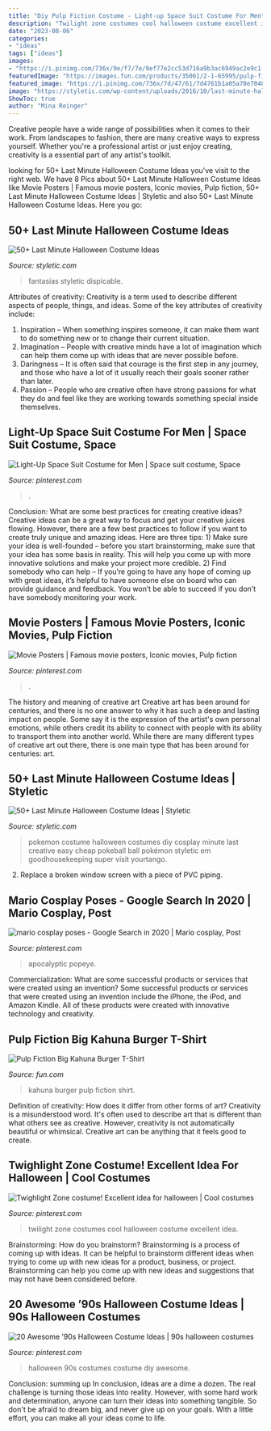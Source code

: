 ```yaml
---
title: "Diy Pulp Fiction Costume - Light-up Space Suit Costume For Men"
description: "Twilight zone costumes cool halloween costume excellent idea"
date: "2023-08-06"
categories:
- "ideas"
tags: ["ideas"]
images:
- "https://i.pinimg.com/736x/9e/f7/7e/9ef77e2cc53d716a9b3ac6949ac2e9c1.jpg"
featuredImage: "https://images.fun.com/products/35061/2-1-65995/pulp-fiction-big-kahuna-burger-mens-t-shirt2.jpg"
featured_image: "https://i.pinimg.com/736x/7d/47/61/7d4761b1a05a70e7040f002757bfe983--famous-movie-posters-cult-movies.jpg"
image: "https://styletic.com/wp-content/uploads/2016/10/last-minute-halloween-costumes/47-last-minute-halloween-costume-ideas.jpg"
ShowToc: true
author: "Mina Reinger"
---
```



Creative people have a wide range of possibilities when it comes to their work. From landscapes to fashion, there are many creative ways to express yourself. Whether you're a professional artist or just enjoy creating, creativity is a essential part of any artist's toolkit.

	

		
looking for 50+ Last Minute Halloween Costume Ideas you've visit to the right web. We have 8 Pics about 50+ Last Minute Halloween Costume Ideas like Movie Posters | Famous movie posters, Iconic movies, Pulp fiction, 50+ Last Minute Halloween Costume Ideas | Styletic and also 50+ Last Minute Halloween Costume Ideas. Here you go:
		
    
## 50+ Last Minute Halloween Costume Ideas

<img loading=lazy src="https://styletic.com/wp-content/uploads/2016/10/last-minute-halloween-costumes/23-last-minute-halloween-costume-ideas.jpg" onerror="this.onerror=null;this.src='https://tse4.mm.bing.net/th?id=OIP.O2wpvkoQpj7lBNpt6bIeqAHaJ4&amp;pid=15.1';" alt="50+ Last Minute Halloween Costume Ideas">

_Source: styletic.com_

>fantasias styletic dispicable. 

	

Attributes of creativity:
Creativity is a term used to describe different aspects of people, things, and ideas. Some of the key attributes of creativity include: 
1. Inspiration – When something inspires someone, it can make them want to do something new or to change their current situation.
2. Imagination – People with creative minds have a lot of imagination which can help them come up with ideas that are never possible before. 
3. Daringness – It is often said that courage is the first step in any journey, and those who have a lot of it usually reach their goals sooner rather than later. 
4. Passion – People who are creative often have strong passions for what they do and feel like they are working towards something special inside themselves.

    
## Light-Up Space Suit Costume For Men | Space Suit Costume, Space

<img loading=lazy src="https://i.pinimg.com/736x/0f/f3/8b/0ff38b2e60d3c38ca5ccf780ecc3df3e.jpg" onerror="this.onerror=null;this.src='https://tse3.mm.bing.net/th?id=OIP.5INbo7oJV7TuUcpRRS_cCwHaLH&amp;pid=15.1';" alt="Light-Up Space Suit Costume for Men | Space suit costume, Space">

_Source: pinterest.com_

>. 

	

Conclusion: What are some best practices for creating creative ideas?
Creative ideas can be a great way to focus and get your creative juices flowing. However, there are a few best practices to follow if you want to create truly unique and amazing ideas. Here are three tips: 1) Make sure your idea is well-founded – before you start brainstorming, make sure that your idea has some basis in reality. This will help you come up with more innovative solutions and make your project more credible. 2) Find somebody who can help – If you’re going to have any hope of coming up with great ideas, it’s helpful to have someone else on board who can provide guidance and feedback. You won’t be able to succeed if you don’t have somebody monitoring your work.

    
## Movie Posters | Famous Movie Posters, Iconic Movies, Pulp Fiction

<img loading=lazy src="https://i.pinimg.com/736x/7d/47/61/7d4761b1a05a70e7040f002757bfe983--famous-movie-posters-cult-movies.jpg" onerror="this.onerror=null;this.src='https://tse3.mm.bing.net/th?id=OIP.dm7LiovnUoR-iylbmuNq-AHaLH&amp;pid=15.1';" alt="Movie Posters | Famous movie posters, Iconic movies, Pulp fiction">

_Source: pinterest.com_

>. 

	

The history and meaning of creative art
Creative art has been around for centuries, and there is no one answer to why it has such a deep and lasting impact on people. Some say it is the expression of the artist's own personal emotions, while others credit its ability to connect with people with its ability to transport them into another world. While there are many different types of creative art out there, there is one main type that has been around for centuries: art.

    
## 50+ Last Minute Halloween Costume Ideas | Styletic

<img loading=lazy src="https://styletic.com/wp-content/uploads/2016/10/last-minute-halloween-costumes/47-last-minute-halloween-costume-ideas.jpg" onerror="this.onerror=null;this.src='https://tse4.mm.bing.net/th?id=OIP.NNyuhVmXENRG4__Xt-MJqAHaGm&amp;pid=15.1';" alt="50+ Last Minute Halloween Costume Ideas | Styletic">

_Source: styletic.com_

>pokemon costume halloween costumes diy cosplay minute last creative easy cheap pokeball ball pokémon styletic em goodhousekeeping super visit yourtango. 

	

2. Replace a broken window screen with a piece of PVC piping.

    
## Mario Cosplay Poses - Google Search In 2020 | Mario Cosplay, Post

<img loading=lazy src="https://i.pinimg.com/736x/9e/f7/7e/9ef77e2cc53d716a9b3ac6949ac2e9c1.jpg" onerror="this.onerror=null;this.src='https://tse4.mm.bing.net/th?id=OIP.TRPkGfEHuNPAy8wdJJbWwgHaLG&amp;pid=15.1';" alt="mario cosplay poses - Google Search in 2020 | Mario cosplay, Post">

_Source: pinterest.com_

>apocalyptic popeye. 

	

Commercialization: What are some successful products or services that were created using an invention?
Some successful products or services that were created using an invention include the iPhone, the iPod, and Amazon Kindle. All of these products were created with innovative technology and creativity.

    
## Pulp Fiction Big Kahuna Burger T-Shirt

<img loading=lazy src="https://images.fun.com/products/35061/2-1-65995/pulp-fiction-big-kahuna-burger-mens-t-shirt2.jpg" onerror="this.onerror=null;this.src='https://tse4.mm.bing.net/th?id=OIP.fB_jVcxbSWopfH1LxDafqQHaKl&amp;pid=15.1';" alt="Pulp Fiction Big Kahuna Burger T-Shirt">

_Source: fun.com_

>kahuna burger pulp fiction shirt. 

	

Definition of creativity: How does it differ from other forms of art?
Creativity is a misunderstood word. It's often used to describe art that is different than what others see as creative. However, creativity is not automatically beautiful or whimsical. Creative art can be anything that it feels good to create.

    
## Twighlight Zone Costume! Excellent Idea For Halloween | Cool Costumes

<img loading=lazy src="https://i.pinimg.com/736x/26/29/c6/2629c6e847b5a1290e4bc5fbc002af89--ideas-for-halloween-twilight.jpg" onerror="this.onerror=null;this.src='https://tse2.mm.bing.net/th?id=OIP.Vj-5NUlK7F32MP_A7tddugHaLJ&amp;pid=15.1';" alt="Twighlight Zone costume! Excellent idea for halloween | Cool costumes">

_Source: pinterest.com_

>twilight zone costumes cool halloween costume excellent idea. 

	

Brainstorming: How do you brainstorm?
Brainstorming is a process of coming up with ideas. It can be helpful to brainstorm different ideas when trying to come up with new ideas for a product, business, or project. Brainstorming can help you come up with new ideas and suggestions that may not have been considered before.

    
## 20 Awesome ’90s Halloween Costume Ideas | 90s Halloween Costumes

<img loading=lazy src="https://i.pinimg.com/736x/5b/1c/c3/5b1cc32383af8a78db31b9f60fbd29b5--awesome-halloween-costumes-brit.jpg" onerror="this.onerror=null;this.src='https://tse4.mm.bing.net/th?id=OIP.wF3qZP96yE1SyAGE2O37IgCnEs&amp;pid=15.1';" alt="20 Awesome ’90s Halloween Costume Ideas | 90s halloween costumes">

_Source: pinterest.com_

>halloween 90s costumes costume diy awesome. 

	

Conclusion: summing up
In conclusion, ideas are a dime a dozen. The real challenge is turning those ideas into reality. However, with some hard work and determination, anyone can turn their ideas into something tangible. So don't be afraid to dream big, and never give up on your goals. With a little effort, you can make all your ideas come to life.

